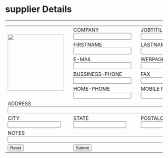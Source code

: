 <!DOCTYPE html>
<html lang="en">  
<head>
<h1>supplier Details</h1>
<hr>
<body>
<form action="">
<table cellspacing="20">
<tr><td rowspan="5"><img src="blank-profile-picture-973460_1280.webp" alt="" width="180"></td>
    <td><label for="">COMPANY</label><br><input type="text" required></td>
    <td><label for="">JOBTITILE</label><br><input type="text" required></td></tr>
<TR><td><label for="">FIRSTNAME</label><br><input type="text" required></td>
<td><label for="">LASTNAME</label><br><input type="text"></td></TD></TD></TR>
<tr><td><label for="">E-MAIL</label><br><input type="text"></td>
    <td><label for="">WEBPAGE</label><br><input type="text"></td></tr>
    <TR><td><label for="">BUSSINESS-PHONE</label><br><input type="text" required></td>
        <td><label for="">FAX</label><br><input type="text"></td></TR>
        <TR><td><label for="">HOME-PHOME</label><br><input type="text"></td>
            <td><label for="">MOBILE PHONE</label><br><input type="text"></td></TR>
            <TR><td colspan="3" ><label for="">ADDRESS </label><br><input type="text" size="75"></td></TR>         
<TR><td colspan="0.75"><label for="">CITY</label><br><input type="text" size="18.5"></td>
    <td colspan="0.75"><label for="">STATE</label><br><input type="text" size="18.5"></td>
    <td colspan="0.75"><label for="">POSTALCODE/ZIP</label><br><input type="text" size="18.5"></td>
    <td colspan="0.75"><label for="">COUNTRY/REGION</label><br><input type="text" size="18.5"></td></TR>
 <TR><td colspan="3"><label for="">NOTES</label><br><input type="text" size="75"></td></TR>
 <tr>
    <td>
 <input type="reset">
 <td> <input type="submit"></td>
    </td></tr>
</table>
</form>
</body>
</head>
<body>    
</body>
</html>





















